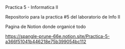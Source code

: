 Practica 5 - Informatica II

Repositorio para la practica #5 del laboratorio de Info II

Pagina de Notion donde organicé todo

https://spangle-prune-66e.notion.site/Practica-5-a366f51041b446218e75b399054bc112